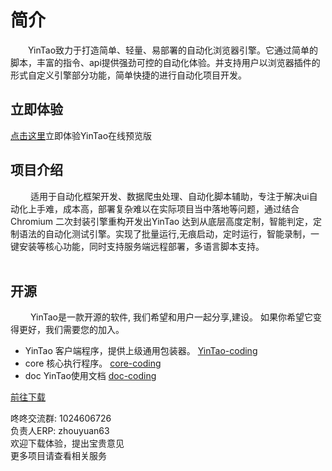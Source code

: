 # 简介


&ensp;&ensp;&ensp;&ensp;YinTao致力于打造简单、轻量、易部署的自动化浏览器引擎。它通过简单的脚本，丰富的指令、api提供强劲可控的自动化体验。并支持用户以浏览器插件的形式自定义引擎部分功能，简单快捷的进行自动化项目开发。

## 立即体验
[点击这里](https://renranbk.gitee.io/YinTao-preview/#/)立即体验YinTao在线预览版
## 项目介绍
&ensp;&ensp;&ensp;&ensp; 适用于自动化框架开发、数据爬虫处理、自动化脚本辅助，专注于解决ui自动化上手难，成本高，部署复杂难以在实际项目当中落地等问题，通过结合Chromium 二次封装引擎重构开发出YinTao 达到从底层高度定制，智能判定，定制语法的自动化测试引擎。实现了批量运行,无痕启动，定时运行，智能录制，一键安装等核心功能，同时支持服务端远程部署，多语言脚本支持。
<br><br>

## 开源
&ensp;&ensp;&ensp;&ensp; YinTao是一款开源的软件, 我们希望和用户一起分享,建设。
如果你希望它变得更好，我们需要您的加入。

- YinTao 客户端程序，提供上级通用包装器。 [YinTao-coding](https://coding.jd.com/YinTao/YinTao)
- core  核心执行程序。 [core-coding](https://coding.jd.com/YinTao/core)
- doc  YinTao使用文档 [doc-coding](https://coding.jd.com/YinTao/doc)
 
<a href="/YinTao/guide/introduce/download.html">前往下载</a>

咚咚交流群: 1024606726<br>
负责人ERP: zhouyuan63<br>
欢迎下载体验，提出宝贵意见<br>
更多项目请查看相关服务

